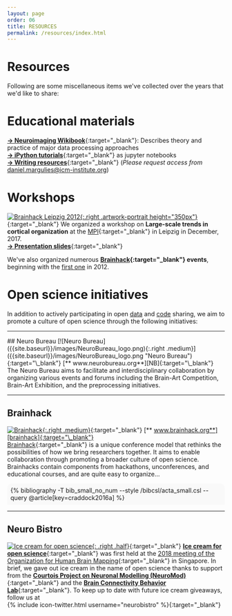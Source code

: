 ```yaml
---
layout: page
order: 06
title: RESOURCES
permalink: /resources/index.html
---
```


# Resources
Following are some miscellaneous items we've collected over the years that we'd like to share:  

# Educational materials
[**→ Neuroimaging Wikibook**][wikibook]{:target="\_blank"}: Describes theory and practice of major data processing approaches  
[**→ iPython tutorials**][ipython]{:target="\_blank"} as jupyter notebooks  
[**→ Writing resources**][writing]{:target="\_blank"} (*Please request access from* [<span class="line">daniel.margulies@</span><span class="line">icm-institute.org</span>](mailto:daniel.margulies@icm-institute.org))  

# Workshops
[![Brainhack Leipzig 2012]({{site.baseurl}}/thumbnails/brainhack_leipzig_2012.jpg){:.right .artwork-portrait height="350px"}]({{site.baseurl}}/images/brainhack_leipzig_2012.png "Brainhack Leipzig 2012"){:target="\_blank"}
We organized a workshop on **Large-scale trends in cortical organization** at the [MPI][MPI]{:target="\_blank"} in Leipzig in December, 2017.  
[**→ Presentation slides**](https://osf.io/2bcg5){:target="\_blank"}  

We've also organized numerous **[Brainhack][brainhack]{:target="\_blank"} events**, beginning with the [first one](#brainhack) in 2012.  

# Open science initiatives <a name="open_sci_initiatives"></a>
In addition to actively participating in open [data][data] and [code][code] sharing, we aim to promote a culture of open science through the following initiatives:  

<hr class="style5">
## Neuro Bureau
[![Neuro Bureau]({{site.baseurl}}/images/NeuroBureau_logo.png){:.right .medium}]({{site.baseurl}}/images/NeuroBureau_logo.png "Neuro Bureau"){:target="\_blank"}
[**<i class="fa fa-external-link"></i> www.neurobureau.org**][NB]{:target="\_blank"}  
The Neuro Bureau aims to facilitate and interdisciplinary collaboration by organizing various events and forums including the Brain-Art Competition, Brain-Art Exhibition, and the preprocessing initiatives.
<hr class="style5">

## Brainhack <a name="brainhack"></a>
[![Brainhack]({{site.baseurl}}/thumbnails/brainhack_figure.png){:.right .medium}]({{site.baseurl}}/images/brainhack_figure.pdf "Brainhack"){:target="\_blank"}
[**<i class="fa fa-external-link"></i> www.brainhack.org**][brainhack]{:target="\_blank"}  
[Brainhack][brainhack]{:target="\_blank"} is a unique conference model that rethinks the possibilities of how we bring researchers together. It aims to enable collaboration through promoting a broader culture of open science. Brainhacks contain components from hackathons, unconferences, and educational courses, and are quite easy to organize...
<div style="background-color: #f9f9f9; padding: +1.5%; margin -1.5%; border-radius: 10px 10px 0px 0px;">{% bibliography -T bib_small_no_num --style /bibcsl/acta_small.csl --query @article[key=craddock2016a] %}</div>
<hr class="style5">

## Neuro Bistro
[![Ice cream for open science]({{site.baseurl}}/thumbnails/neurobistro_2018.jpg){: .right .half}]({{site.baseurl}}/images/neurobistro_2018.pdf "Ice cream for open science"){:target="\_blank"}
**[Ice cream for open science][neurobistro]**{:target="\_blank"} was first held at the [2018 meeting of the Organization for Human Brain Mapping][ohbm2018]{:target="\_blank"} in Singapore. In brief, we gave out ice cream in the name of open science thanks to support from the **[Courtois Project on Neuronal Modelling (NeuroMod)][neuromod]**{:target="\_blank"} and the **[Brain Connectivity Behavior Lab][bcblab]**{:target="\_blank"}. To keep up to date with future ice cream giveaways, follow us at  
{% include icon-twitter.html username="neurobistro" %}{:target="\_blank"}

[wikibook]: https://en.wikibooks.org/wiki/Neuroimaging_Data_Processing
[writing]: https://paper.dropbox.com/doc/Writing-resources--AN~zW_1kaGTciZAY~L8Sy5n~AQ-UWtWG7xpidCjItSa0GyHs
[ipython]: http://ipython.herokuapp.com
[MPI]: https://www.cbs.mpg.de/
[brainhack]: https://www.brainhack.org
[data]: {{site.baseurl}}/data/index.html
[code]: {{site.baseurl}}/code/index.html
[NB]: http://www.neurobureau.org
[neurobistro]: https://neurobistro.github.io
[ohbm2018]: https://www.humanbrainmapping.org/i4a/pages/index.cfm?pageid=3821
[neuromod]: https://simexp.github.io/lab-website/
[bcblab]: http://bcblab.com/BCB/Home/Home.html
